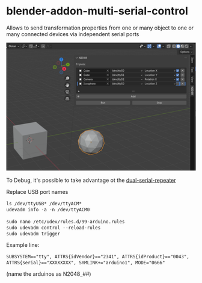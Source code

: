 # blender-addon-multi-serial-control
Allows to send  transformation properties from one or many object to one or many connected devices via independent serial ports

![blender](./Screenshot%20from%202025-03-09%2010-20-25.png)


To Debug, it's possible to take advantage ot the [dual-serial-repeater](https://github.com/n2048-creative-technology/dual-arduino-serial-repeater)



Replace USB port names

```
ls /dev/ttyUSB* /dev/ttyACM*
udevadm info -a -n /dev/ttyACM0

sudo nano /etc/udev/rules.d/99-arduino.rules
sudo udevadm control --reload-rules
sudo udevadm trigger
```


Example line:
```
SUBSYSTEM=="tty", ATTRS{idVendor}=="2341", ATTRS{idProduct}=="0043", ATTRS{serial}=="XXXXXXXX", SYMLINK+="arduino1", MODE="0666"
```

(name the arduinos as N2048_##)

